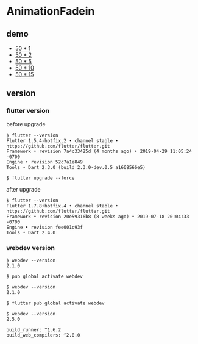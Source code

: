 # AnimationFadein

## demo

- [50 * 1](https://k38.github.io/flutter/animation_fadein/build/#/1)
- [50 * 2](https://k38.github.io/flutter/animation_fadein/build/#/2)
- [50 * 5](https://k38.github.io/flutter/animation_fadein/build/#/5)
- [50 * 10](https://k38.github.io/flutter/animation_fadein/build/#/10)
- [50 * 15](https://k38.github.io/flutter/animation_fadein/build/#/15)

## version

### flutter version

before upgrade
```
$ flutter --version
Flutter 1.5.4-hotfix.2 • channel stable • https://github.com/flutter/flutter.git
Framework • revision 7a4c33425d (4 months ago) • 2019-04-29 11:05:24 -0700
Engine • revision 52c7a1e849
Tools • Dart 2.3.0 (build 2.3.0-dev.0.5 a1668566e5)
```

```
$ flutter upgrade --force
```

after upgrade
```
$ flutter --version
Flutter 1.7.8+hotfix.4 • channel stable • https://github.com/flutter/flutter.git
Framework • revision 20e59316b8 (8 weeks ago) • 2019-07-18 20:04:33 -0700
Engine • revision fee001c93f
Tools • Dart 2.4.0
```

### webdev version

```
$ webdev --version
2.1.0
```

```
$ pub global activate webdev
```

```
$ webdev --version
2.1.0
```

```
$ flutter pub global activate webdev
```

```
$ webdev --version
2.5.0
```

```
build_runner: ^1.6.2
build_web_compilers: ^2.0.0
```
